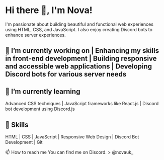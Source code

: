 # Hi there 👋, I'm Nova!
I'm passionate about building beautiful and functional web experiences using HTML, CSS, and JavaScript. I also enjoy creating Discord bots to enhance server experiences.

## 🔭 I’m currently working on | Enhancing my skills in front-end development | Building responsive and accessible web applications | Developing Discord bots for various server needs

## 🌱 I’m currently learning 
Advanced CSS techniques | JavaScript frameworks like React.js | Discord bot development using Discord.js

## 💼 Skills

HTML | CSS | JavaScript | Responsive Web Design | Discord Bot Development | Git


📫 How to reach me
You can find me on Discord. > @novauk_
